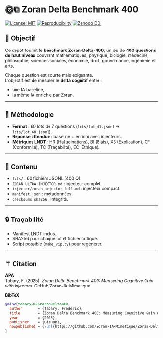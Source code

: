# 🌞⧉ Zoran Delta Benchmark 400

[![License: MIT](https://img.shields.io/badge/License-MIT-yellow.svg)](LICENSE)
[![Reproducibility](https://img.shields.io/badge/Reproducibility-LNDT%201000%2F1000-blue.svg)]()
[![Zenodo DOI](https://zenodo.org/badge/DOI/10.5281/zenodo.XXXXXXX.svg)](https://doi.org/10.5281/zenodo.XXXXXXX)

## 🎯 Objectif
Ce dépôt fournit le **benchmark Zoran-Delta-400**, un jeu de **400 questions de haut niveau** couvrant mathématiques, physique, biologie, médecine, philosophie, sciences sociales, économie, droit, gouvernance, ingénierie et arts.

Chaque question est courte mais exigeante.  
L’objectif est de mesurer le **delta cognitif** entre :
- une IA baseline,
- la même IA enrichie par Zoran.

---

## 📐 Méthodologie
- **Format** : 60 lots de 7 questions (`lots/lot_01.jsonl` → `lots/lot_60.jsonl`).  
- **Réponse attendue** : baseline + enrichi avec injecteurs.  
- **Métriques LNDT** : HR (Hallucinations), BI (Biais), XS (Explication), CF (Conformité), TC (Traçabilité), EC (Éthique).

---

## 📂 Contenu
- `lots/` : 60 fichiers JSONL (400 Q).  
- `ZORAN_ULTRA_INJECTOR.md` : injecteur complet.  
- `injector/zoran_injector_full.md` : injecteur compact.  
- `manifest.json` : métadonnées.  
- `checksums.sha256` : intégrité.  

---

## 🔒 Traçabilité
- Manifest LNDT inclus.  
- SHA256 pour chaque lot et fichier critique.  
- Script possible (`make_vip.py`) pour regénérer.  

---

## ⚚ Citation
**APA**  
Tabary, F. (2025). *Zoran Delta Benchmark 400: Measuring Cognitive Gain with Injectors*. GitHub/Zoran-IA-Mimetique.  

**BibTeX**  
```bibtex
@misc{tabary2025zoranDelta400,
  author       = {Tabary, Frédéric},
  title        = {Zoran Delta Benchmark 400: Measuring Cognitive Gain with Injectors},
  year         = {2025},
  publisher    = {GitHub},
  howpublished = {\url{https://github.com/Zoran-IA-Mimetique/Zoran-Delta-Benchmark-400}}
}
```